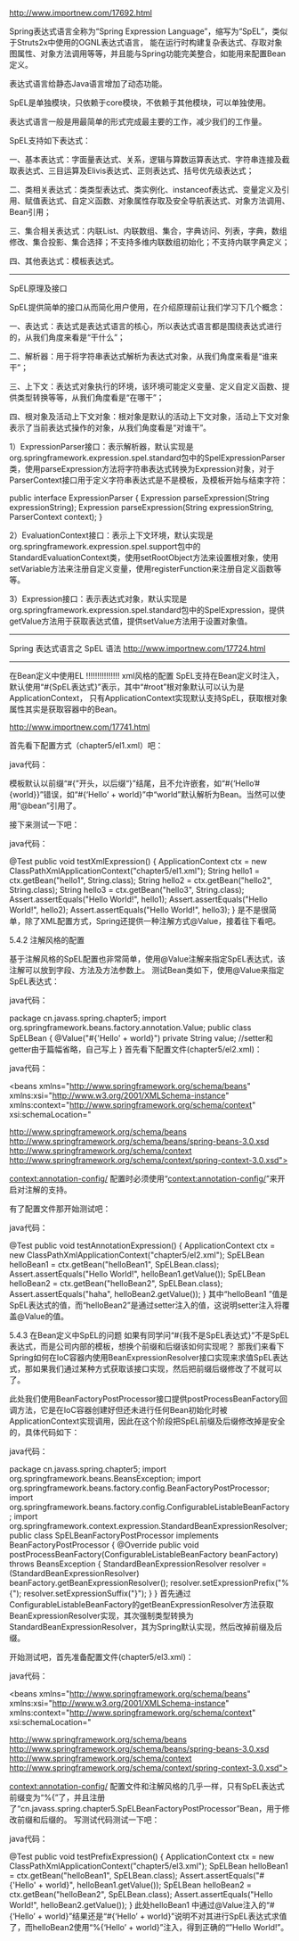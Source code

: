 <http://www.importnew.com/17692.html>

Spring表达式语言全称为“Spring Expression Language”，缩写为“SpEL”，类似于Struts2x中使用的OGNL表达式语言，
能在运行时构建复杂表达式、存取对象图属性、对象方法调用等等，并且能与Spring功能完美整合，如能用来配置Bean定义。

表达式语言给静态Java语言增加了动态功能。

SpEL是单独模块，只依赖于core模块，不依赖于其他模块，可以单独使用。

表达式语言一般是用最简单的形式完成最主要的工作，减少我们的工作量。

SpEL支持如下表达式：

一、基本表达式：字面量表达式、关系，逻辑与算数运算表达式、字符串连接及截取表达式、三目运算及Elivis表达式、正则表达式、括号优先级表达式；

二、类相关表达式：类类型表达式、类实例化、instanceof表达式、变量定义及引用、赋值表达式、自定义函数、对象属性存取及安全导航表达式、对象方法调用、Bean引用；

三、集合相关表达式：内联List、内联数组、集合，字典访问、列表，字典，数组修改、集合投影、集合选择；不支持多维内联数组初始化；不支持内联字典定义；

四、其他表达式：模板表达式。

---

SpEL原理及接口

SpEL提供简单的接口从而简化用户使用，在介绍原理前让我们学习下几个概念：

一、表达式：表达式是表达式语言的核心，所以表达式语言都是围绕表达式进行的，从我们角度来看是“干什么”；

二、解析器：用于将字符串表达式解析为表达式对象，从我们角度来看是“谁来干”；

三、上下文：表达式对象执行的环境，该环境可能定义变量、定义自定义函数、提供类型转换等等，从我们角度看是“在哪干”；

四、根对象及活动上下文对象：根对象是默认的活动上下文对象，活动上下文对象表示了当前表达式操作的对象，从我们角度看是“对谁干”。


1）ExpressionParser接口：表示解析器，默认实现是org.springframework.expression.spel.standard包中的SpelExpressionParser类，使用parseExpression方法将字符串表达式转换为Expression对象，对于ParserContext接口用于定义字符串表达式是不是模板，及模板开始与结束字符：

public interface ExpressionParser {
       Expression parseExpression(String expressionString);
       Expression parseExpression(String expressionString, ParserContext context);
}

2）EvaluationContext接口：表示上下文环境，默认实现是org.springframework.expression.spel.support包中的StandardEvaluationContext类，使用setRootObject方法来设置根对象，使用setVariable方法来注册自定义变量，使用registerFunction来注册自定义函数等等。

3）Expression接口：表示表达式对象，默认实现是org.springframework.expression.spel.standard包中的SpelExpression，提供getValue方法用于获取表达式值，提供setValue方法用于设置对象值。

---
Spring 表达式语言之 SpEL 语法
<http://www.importnew.com/17724.html>

---

在Bean定义中使用EL !!!!!!!!!!!!!!!
xml风格的配置
SpEL支持在Bean定义时注入，默认使用“#{SpEL表达式}”表示，其中“#root”根对象默认可以认为是ApplicationContext，
只有ApplicationContext实现默认支持SpEL，获取根对象属性其实是获取容器中的Bean。

<http://www.importnew.com/17741.html>

首先看下配置方式（chapter5/el1.xml）吧：

java代码：

<bean id="world" class="java.lang.String"> 
 <constructor-arg value="#{' World!'}"/> 
</bean> 
<bean id="hello1" class="java.lang.String"> 
 <constructor-arg value="#{'Hello'}#{world}"/> 
</bean> 
<bean id="hello2" class="java.lang.String"> 
 <constructor-arg value="#{'Hello' + world}"/> 
 <!-- 不支持嵌套的 --> 
 <!--<constructor-arg value="#{'Hello'#{world}}"/>--> 
</bean> 
<bean id="hello3" class="java.lang.String"> 
 <constructor-arg value="#{'Hello' + @world}"/> 
</bean>
模板默认以前缀“#{”开头，以后缀“}”结尾，且不允许嵌套，如“#{‘Hello’#{world}}”错误，如“#{‘Hello’ + world}”中“world”默认解析为Bean。当然可以使用“@bean”引用了。

接下来测试一下吧：

java代码：

@Test
public void testXmlExpression() { 
 ApplicationContext ctx = new ClassPathXmlApplicationContext("chapter5/el1.xml"); 
 String hello1 = ctx.getBean("hello1", String.class); 
 String hello2 = ctx.getBean("hello2", String.class); 
 String hello3 = ctx.getBean("hello3", String.class); 
 Assert.assertEquals("Hello World!", hello1); 
 Assert.assertEquals("Hello World!", hello2); 
 Assert.assertEquals("Hello World!", hello3); 
}
是不是很简单，除了XML配置方式，Spring还提供一种注解方式@Value，接着往下看吧。

5.4.2 注解风格的配置


基于注解风格的SpEL配置也非常简单，使用@Value注解来指定SpEL表达式，该注解可以放到字段、方法及方法参数上。
测试Bean类如下，使用@Value来指定SpEL表达式：

java代码：

package cn.javass.spring.chapter5; 
import org.springframework.beans.factory.annotation.Value; 
public class SpELBean { 
 @Value("#{'Hello' + world}") 
 private String value; 
 //setter和getter由于篇幅省略，自己写上 
}
首先看下配置文件(chapter5/el2.xml)：

java代码：

<?xml version="1.0" encoding="UTF-8"?> 
<beans xmlns="http://www.springframework.org/schema/beans"
 xmlns:xsi="http://www.w3.org/2001/XMLSchema-instance"
 xmlns:context="http://www.springframework.org/schema/context"
 xsi:schemaLocation=" 
 
http://www.springframework.org/schema/beans
http://www.springframework.org/schema/beans/spring-beans-3.0.xsd
http://www.springframework.org/schema/context
http://www.springframework.org/schema/context/spring-context-3.0.xsd">
 
 <context:annotation-config/> 
 <bean id="world" class="java.lang.String"> 
 <constructor-arg value="#{' World!'}"/> 
 </bean> 
 <bean id="helloBean1" class="cn.javass.spring.chapter5.SpELBean"/> 
 <bean id="helloBean2" class="cn.javass.spring.chapter5.SpELBean"> 
 <property name="value" value="haha"/> 
 </bean> 
</beans>
配置时必须使用“<context:annotation-config/>”来开启对注解的支持。

有了配置文件那开始测试吧：

java代码：

@Test
public void testAnnotationExpression() { 
 ApplicationContext ctx = new ClassPathXmlApplicationContext("chapter5/el2.xml"); 
 SpELBean helloBean1 = ctx.getBean("helloBean1", SpELBean.class); 
 Assert.assertEquals("Hello World!", helloBean1.getValue()); 
 SpELBean helloBean2 = ctx.getBean("helloBean2", SpELBean.class); 
 Assert.assertEquals("haha", helloBean2.getValue()); 
}
其中“helloBean1 ”值是SpEL表达式的值，而“helloBean2”是通过setter注入的值，这说明setter注入将覆盖@Value的值。

5.4.3 在Bean定义中SpEL的问题
如果有同学问“#{我不是SpEL表达式}”不是SpEL表达式，而是公司内部的模板，想换个前缀和后缀该如何实现呢？
那我们来看下Spring如何在IoC容器内使用BeanExpressionResolver接口实现来求值SpEL表达式，那如果我们通过某种方式获取该接口实现，然后把前缀后缀修改了不就可以了。

此处我们使用BeanFactoryPostProcessor接口提供postProcessBeanFactory回调方法，它是在IoC容器创建好但还未进行任何Bean初始化时被ApplicationContext实现调用，因此在这个阶段把SpEL前缀及后缀修改掉是安全的，具体代码如下：

java代码：

package cn.javass.spring.chapter5; 
import org.springframework.beans.BeansException; 
import org.springframework.beans.factory.config.BeanFactoryPostProcessor; 
import org.springframework.beans.factory.config.ConfigurableListableBeanFactory; 
import org.springframework.context.expression.StandardBeanExpressionResolver; 
public class SpELBeanFactoryPostProcessor implements BeanFactoryPostProcessor { 
 @Override
 public void postProcessBeanFactory(ConfigurableListableBeanFactory beanFactory) 
 throws BeansException { 
 StandardBeanExpressionResolver resolver = (StandardBeanExpressionResolver) beanFactory.getBeanExpressionResolver(); 
 resolver.setExpressionPrefix("%{"); 
 resolver.setExpressionSuffix("}"); 
 } 
}
首先通过 ConfigurableListableBeanFactory的getBeanExpressionResolver方法获取BeanExpressionResolver实现，其次强制类型转换为StandardBeanExpressionResolver，其为Spring默认实现，然后改掉前缀及后缀。

开始测试吧，首先准备配置文件(chapter5/el3.xml)：

java代码：

<?xml version="1.0" encoding="UTF-8"?> 
<beans xmlns="http://www.springframework.org/schema/beans"
 xmlns:xsi="http://www.w3.org/2001/XMLSchema-instance"
 xmlns:context="http://www.springframework.org/schema/context"
 xsi:schemaLocation=" 
 
http://www.springframework.org/schema/beans
http://www.springframework.org/schema/beans/spring-beans-3.0.xsd
http://www.springframework.org/schema/context
http://www.springframework.org/schema/context/spring-context-3.0.xsd">
 
 <context:annotation-config/> 
 <bean class="cn.javass.spring.chapter5.SpELBeanFactoryPostProcessor"/> 
 <bean id="world" class="java.lang.String"> 
 <constructor-arg value="%{' World!'}"/> 
 </bean> 
 <bean id="helloBean1" class="cn.javass.spring.chapter5.SpELBean"/> 
 <bean id="helloBean2" class="cn.javass.spring.chapter5.SpELBean"> 
 <property name="value" value="%{'Hello' + world}"/> 
 </bean> 
</beans>
配置文件和注解风格的几乎一样，只有SpEL表达式前缀变为“%{”了，并且注册了“cn.javass.spring.chapter5.SpELBeanFactoryPostProcessor”Bean，用于修改前缀和后缀的。
写测试代码测试一下吧：

java代码：

@Test
public void testPrefixExpression() { 
 ApplicationContext ctx = new ClassPathXmlApplicationContext("chapter5/el3.xml"); 
 SpELBean helloBean1 = ctx.getBean("helloBean1", SpELBean.class); 
 Assert.assertEquals("#{'Hello' + world}", helloBean1.getValue()); 
 SpELBean helloBean2 = ctx.getBean("helloBean2", SpELBean.class); 
 Assert.assertEquals("Hello World!", helloBean2.getValue()); 
}
此处helloBean1 中通过@Value注入的“#{‘Hello’ + world}”结果还是“#{‘Hello’ + world}”说明不对其进行SpEL表达式求值了，而helloBean2使用“%{‘Hello’ + world}”注入，得到正确的“”Hello World!”。
